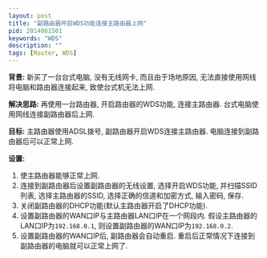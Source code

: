 ```yaml
---
layout: post
title: "副路由器开启WDS功能连接主路由器上网"
pid: 2014081501
keywords: "WDS"
description: ""
tags: [Router, WDS]
---
```

**背景:** 新买了一台台式电脑, 没有无线网卡, 而且由于场地原因, 无法直接使用网线将电脑和路由器连接起来, 致使台式机无法上网.

**解决思路:** 再使用一台路由器, 开启路由器的WDS功能, 连接主路由器. 台式电脑使用网线连接副路由器后上网.

**目标:** 主路由器使用ADSL拨号, 副路由器开启WDS连接主路由器. 电脑连接到副路由器后可以正常上网.

**设置:**

1. 使主路由器能够正常上网.
2. 连接到副路由器后设置副路由器的无线设置, 选择开启WDS功能, 并扫描SSID列表, 选择主路由器的SSID, 选择正确的信道和加密方式, 输入密码, 保存.
3. 关闭副路由器的DHCP功能(默认主路由器开启了DHCP功能).
4. 设置副路由器的WAN口IP与主路由器LAN口IP在一个网段内. 假设主路由器的LAN口IP为`192.168.0.1`, 则设置副路由器的WAN口IP为`192.168.0.2`.
5. 设置副路由器的WAN口IP后, 副路由器会自动重启. 重启后正常情况下连接到副路由器的电脑就可以正常上网了.
